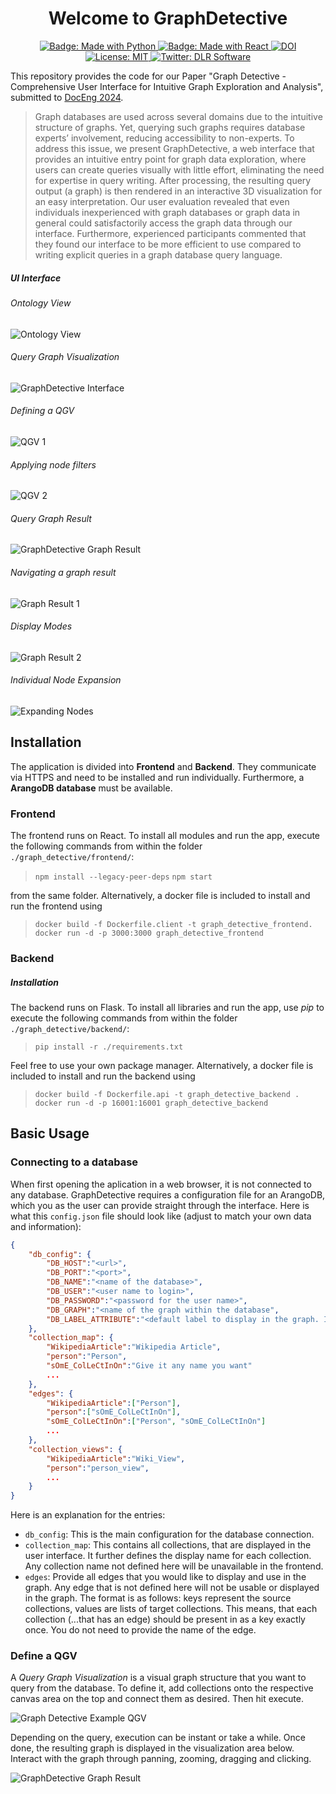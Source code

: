 



<h1 align="center">Welcome to GraphDetective </h1>
<p align="center">
  <a href="https://img.shields.io/badge/Made%20with-Python-1f425f.svg">
    <img src="https://img.shields.io/badge/Made%20with-Python-1f425f.svg" alt="Badge: Made with Python"/>
  </a>
    <a href="https://img.shields.io/badge/Made%20with-React-1f425f.svg">
    <img src="https://img.shields.io/badge/Made%20with-React-1f425f.svg" alt="Badge: Made with React"/>
  </a>
<a href="https://zenodo.org/doi/10.5281/zenodo.10993172"><img src="https://zenodo.org/badge/721157619.svg" alt="DOI"></a>
 <a href="https://github.com/DLR-SC/corpus-annotation-graph-builder/blob/master/LICENSE">
    <img alt="License: MIT" src="https://img.shields.io/badge/license-MIT-yellow.svg" target="_blank" />
  </a>
    <a href="https://twitter.com/dlr_software">
    <img alt="Twitter: DLR Software" src="https://img.shields.io/twitter/follow/dlr_software.svg?style=social" target="_blank" />
  </a>
</p>


This repository provides the code for our Paper "Graph Detective - Comprehensive User Interface for Intuitive Graph Exploration and Analysis", submitted to [DocEng 2024](https://doceng.org/doceng2024).

> Graph databases are used across several domains due to the intuitive structure of graphs. Yet, querying such graphs requires database   experts’ involvement, reducing accessibility to non-experts. To address this issue, we present  GraphDetective, a web interface that  provides an intuitive entry point for graph data exploration, where users can create queries visually with little effort, eliminating  the need for expertise in query writing. After processing, the resulting query output (a graph) is then rendered in an interactive 3D visualization for an easy interpretation. Our user evaluation revealed that even individuals inexperienced with graph databases or graph data in general could  satisfactorily access the graph data through our interface. Furthermore, experienced participants commented that they found our interface to be more efficient to use compared to writing explicit queries in a graph database query language.

##### UI Interface
###### Ontology View
![Ontology View](./graph_detective/images/Ontology.gif)
###### Query Graph Visualization
![GraphDetective Interface](./graph_detective/images/GD_Screenshot_InputArea.PNG?raw=true)
###### Defining a QGV
![QGV 1](./graph_detective/images/QGV_1_GIF.gif)

###### Applying node filters
![QGV 2](./graph_detective/images/QGV_2_GIF.gif)

###### Query Graph Result
![GraphDetective Graph Result](./graph_detective/images/GD_Screenshot_InputArea.PNG?raw=true)
###### Navigating a graph result
![Graph Result 1](./graph_detective/images/Graph_2.gif)

###### Display Modes
![Graph Result 2](./graph_detective/images/Graph_1.gif)

###### Individual Node Expansion
![Expanding Nodes](./graph_detective/images/Graph_3.gif)

## Installation
The application is divided into **Frontend** and **Backend**. They communicate via HTTPS and need to be installed and run individually. Furthermore, a **ArangoDB database** must be available.

### Frontend
The frontend runs on React. To install all modules and run the app, execute the following commands from within the folder `./graph_detective/frontend/`:

> `npm install --legacy-peer-deps`
> `npm start`

from the same folder. Alternatively, a docker file is included to install and run the frontend using 

> `docker build -f Dockerfile.client -t graph_detective_frontend.`
> `docker run -d -p 3000:3000 graph_detective_frontend`

### Backend
##### Installation
The backend runs on Flask. To install all libraries and run the app, use *pip* to execute the following commands from within the folder `./graph_detective/backend/`:
> `pip install -r ./requirements.txt`

Feel free to use your own package manager. Alternatively, a docker file is included to install and run the backend using
> `docker build -f Dockerfile.api -t graph_detective_backend .`
> `docker run -d -p 16001:16001 graph_detective_backend`

## Basic Usage
### Connecting to a database
When first opening the aplication in a web browser, it is not connected to any database. GraphDetective requires a configuration file for an ArangoDB, which you as the user can provide straight through the interface. Here is what this `config.json` file should look like (adjust to match your own data and information):
```json
{
	"db_config": {
		"DB_HOST":"<url>",
		"DB_PORT":"<port>",
		"DB_NAME":"<name of the database>",
		"DB_USER":"<user name to login>",
		"DB_PASSWORD":"<password for the user name>",
		"DB_GRAPH":"<name of the graph within the database",
		"DB_LABEL_ATTRIBUTE":"<default label to display in the graph. If unsure, use '_id' or '_key'>"
	},
    "collection_map": {
		"WikipediaArticle":"Wikipedia Article",
		"person":"Person",
		"sOmE_ColLeCtInOn":"Give it any name you want"
		...
    },
    "edges": {
		"WikipediaArticle":["Person"],
		"person":["sOmE_ColLeCtInOn"],
		"sOmE_ColLeCtInOn":["Person", "sOmE_ColLeCtInOn"]
		...
    },
    "collection_views": {
		"WikipediaArticle":"Wiki_View",
		"person":"person_view",
		...
    }
}
```
Here is an explanation for the entries:
 - `db_config`: This is the main configuration for the database connection.
 - `collection_map`: This contains all collections, that are displayed in the user interface. It further defines the display name for each collection. Any collection name not defined here will be unavailable in the frontend.
 - `edges`: Provide all edges that you would like to display and use in the graph. Any edge that is not defined here will not be usable or displayed in the graph. The format is as follows: keys represent the source collections, values are lists of target collections. This means, that each collection (...that has an edge) should be present in as a key exactly once. You do not need to provide the name of the edge.


### Define a QGV
A *Query Graph Visualization* is a visual graph structure that you want to query from the database. To define it, add collections onto the respective canvas area on the top and connect them as desired. Then hit execute.

![Graph Detective Example QGV](./graph_detective/images/person_institution_project.PNG?raw=true)

Depending on the query, execution can be instant or take a while. Once done, the resulting graph is displayed in the visualization area below. Interact with the graph through panning, zooming, dragging and clicking.

![GraphDetective Graph Result](./graph_detective/images/GD_Screenshot_DisplayArea_2.PNG?raw=true)
